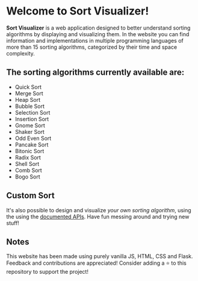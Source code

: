 # Welcome to Sort Visualizer!
**Sort Visualizer** is a web application designed to better understand sorting algorithms by displaying and visualizing them.
In the website you can find information and implementations in multiple programming languages of more than 15 sorting algorithms, categorized by their time and space complexity.

## The sorting algorithms currently available are:
- Quick Sort
- Merge Sort
- Heap Sort
- Bubble Sort
- Selection Sort
- Insertion Sort
- Gnome Sort
- Shaker Sort
- Odd Even Sort
- Pancake Sort
- Bitonic Sort
- Radix Sort
- Shell Sort
- Comb Sort
- Bogo Sort

## Custom Sort
It's also possible to design and visualize *your own sorting algorithm*, using the using the [documented APIs](https://www.sortvisualizer.com/docs). Have fun messing around and trying new stuff!

## Notes
This website has been made using purely vanilla JS, HTML, CSS and Flask.
Feedback and contributions are appreciated!
Consider adding a :star: to this repository to support the project!
